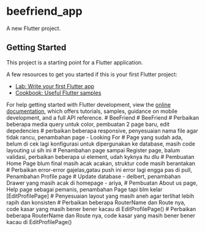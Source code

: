 # beefriend_app

A new Flutter project.

## Getting Started

This project is a starting point for a Flutter application.

A few resources to get you started if this is your first Flutter project:

- [Lab: Write your first Flutter app](https://docs.flutter.dev/get-started/codelab)
- [Cookbook: Useful Flutter samples](https://docs.flutter.dev/cookbook)

For help getting started with Flutter development, view the
[online documentation](https://docs.flutter.dev/), which offers tutorials,
samples, guidance on mobile development, and a full API reference.
#   B e e F r i e n d  
 #   B e e F r i e n d  
 #   P e r b a i k a n   b e b e r a p a   m e d i a   q u e r y   u n t u k   c o l o r ,   p e m b u a t a n   2   p a g e   b a r u ,   e d i t   d e p e d e n c i e s  
 #   p e r b a i k a n   b e b e r a p a   r e s p o n s i v e ,   p e n y e s u a i a n   n a m a   f i l e   a g a r   t i d a k   r a n c u ,   p e n a m b a h a n   p a g e   -   L o o k i n g   F o r  
 #   P a g e   y a n g   s u d a h   a d a ,   b e l u m   d i   c e k   l a g i   k o n f i g u r a s i   u n t u k   d i p e r g u n a k a n   k e   d a t a b a s e ,   m a s i h   c o d e   l a y o u t i n g   u i   s i h   i n i  
 #   P e n a m b a h a n   p a g e   s a m p a i   R e g i s t e r   p a g e ,   b a l u m   v a l i d a s i ,   p e r b a i k a n   b e b e r a p a   u i   e l e m e n t ,   u d a h   k y k n y a   i t u   d l u    
 #   P e m b u a t a n   H o m e   P a g e   b l u m   f i n a l   m a s i h   a c a k   a c a k a n ,   s t r u k t u r   c o d e   m a s i h   b e r a n t a k a n  
 #   P e r b a i k a n   e r r o r - e r r o r   g a j e l a s , g a t a u   p u s h   i n i   e r r o r   l a g i   e n g g a   p a s   d i   p u l l ,   P e n a m b a h a n   P r o f i l e   p a g e  
 #   U p d a t e   d a t a b a s e   -   d e l b e r t ,   p e n a m b a h a n   D r a w e r   y a n g   m a s i h   a c a k   d i   h o m e p a g e   -   a r i y a ,    
 #   P e m b u a t a n   A b o u t   u s   p a g e ,   H e l p   p a g e   s e b a g a i   p e m a n i s ,   p e n a m b a h a n   P a g e   t a p i   b l m   k e l a r   [ E d i t P r o f i l e P a g e ]  
 #   P e n y e s u a i a n   l a y o u t   y a n g   m a s i h   a n e h   a g a r   t e r l i h a t   l e b i h   r a p i h   d a n   k o n s i s t e n  
 #   P e r b a i k a n   b e b e r a p a   R o u t e r N a m e   d a n   R o u t e   n y a ,   c o d e   k a s a r   y a n g   m a s i h   b e n e r   b e n e r   k a c a u   d i   E d i t P r o f i l e P a g e ( )  
 #   P e r b a i k a n   b e b e r a p a   R o u t e r N a m e   d a n   R o u t e   n y a ,   c o d e   k a s a r   y a n g   m a s i h   b e n e r   b e n e r   k a c a u   d i   E d i t P r o f i l e P a g e ( )  
 